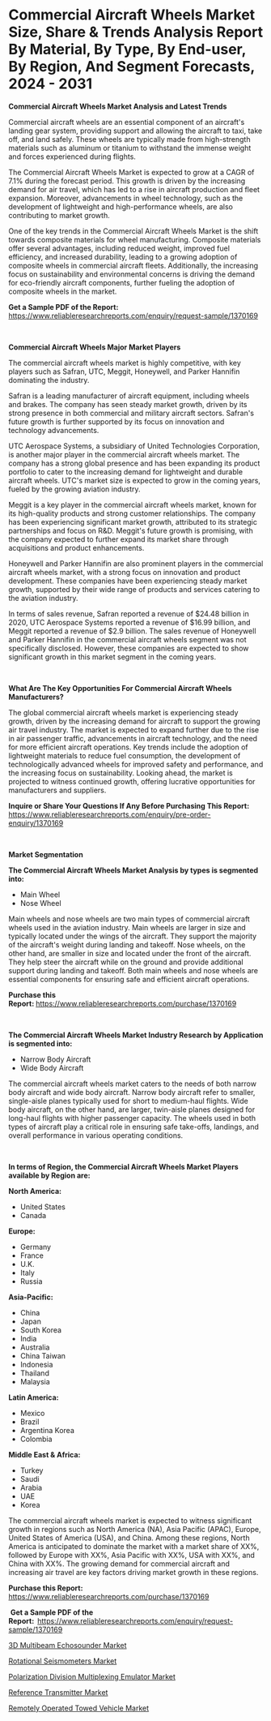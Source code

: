 <p><h1>Commercial Aircraft Wheels Market Size, Share & Trends Analysis Report By Material, By Type, By End-user, By Region, And Segment Forecasts, 2024 - 2031</h1></p><p><strong>Commercial Aircraft Wheels Market Analysis and Latest Trends</strong></p>
<p><p>Commercial aircraft wheels are an essential component of an aircraft's landing gear system, providing support and allowing the aircraft to taxi, take off, and land safely. These wheels are typically made from high-strength materials such as aluminum or titanium to withstand the immense weight and forces experienced during flights.</p><p>The Commercial Aircraft Wheels Market is expected to grow at a CAGR of 7.1% during the forecast period. This growth is driven by the increasing demand for air travel, which has led to a rise in aircraft production and fleet expansion. Moreover, advancements in wheel technology, such as the development of lightweight and high-performance wheels, are also contributing to market growth.</p><p>One of the key trends in the Commercial Aircraft Wheels Market is the shift towards composite materials for wheel manufacturing. Composite materials offer several advantages, including reduced weight, improved fuel efficiency, and increased durability, leading to a growing adoption of composite wheels in commercial aircraft fleets. Additionally, the increasing focus on sustainability and environmental concerns is driving the demand for eco-friendly aircraft components, further fueling the adoption of composite wheels in the market.</p></p>
<p><strong>Get a Sample PDF of the Report:&nbsp;</strong> <a href="https://www.reliableresearchreports.com/enquiry/request-sample/1370169">https://www.reliableresearchreports.com/enquiry/request-sample/1370169</a></p>
<p>&nbsp;</p>
<p><strong>Commercial Aircraft Wheels Major Market Players</strong></p>
<p><p>The commercial aircraft wheels market is highly competitive, with key players such as Safran, UTC, Meggit, Honeywell, and Parker Hannifin dominating the industry. </p><p>Safran is a leading manufacturer of aircraft equipment, including wheels and brakes. The company has seen steady market growth, driven by its strong presence in both commercial and military aircraft sectors. Safran's future growth is further supported by its focus on innovation and technology advancements.</p><p>UTC Aerospace Systems, a subsidiary of United Technologies Corporation, is another major player in the commercial aircraft wheels market. The company has a strong global presence and has been expanding its product portfolio to cater to the increasing demand for lightweight and durable aircraft wheels. UTC's market size is expected to grow in the coming years, fueled by the growing aviation industry.</p><p>Meggit is a key player in the commercial aircraft wheels market, known for its high-quality products and strong customer relationships. The company has been experiencing significant market growth, attributed to its strategic partnerships and focus on R&D. Meggit's future growth is promising, with the company expected to further expand its market share through acquisitions and product enhancements.</p><p>Honeywell and Parker Hannifin are also prominent players in the commercial aircraft wheels market, with a strong focus on innovation and product development. These companies have been experiencing steady market growth, supported by their wide range of products and services catering to the aviation industry. </p><p>In terms of sales revenue, Safran reported a revenue of $24.48 billion in 2020, UTC Aerospace Systems reported a revenue of $16.99 billion, and Meggit reported a revenue of $2.9 billion. The sales revenue of Honeywell and Parker Hannifin in the commercial aircraft wheels segment was not specifically disclosed. However, these companies are expected to show significant growth in this market segment in the coming years.</p></p>
<p>&nbsp;</p>
<p><strong>What Are The Key Opportunities For Commercial Aircraft Wheels Manufacturers?</strong></p>
<p><p>The global commercial aircraft wheels market is experiencing steady growth, driven by the increasing demand for aircraft to support the growing air travel industry. The market is expected to expand further due to the rise in air passenger traffic, advancements in aircraft technology, and the need for more efficient aircraft operations. Key trends include the adoption of lightweight materials to reduce fuel consumption, the development of technologically advanced wheels for improved safety and performance, and the increasing focus on sustainability. Looking ahead, the market is projected to witness continued growth, offering lucrative opportunities for manufacturers and suppliers.</p></p>
<p><strong>Inquire or Share Your Questions If Any Before Purchasing This Report:</strong> <a href="https://www.reliableresearchreports.com/enquiry/pre-order-enquiry/1370169">https://www.reliableresearchreports.com/enquiry/pre-order-enquiry/1370169</a></p>
<p>&nbsp;</p>
<p><strong>Market Segmentation</strong></p>
<p><strong>The Commercial Aircraft Wheels Market Analysis by types is segmented into:</strong></p>
<p><ul><li>Main Wheel</li><li>Nose Wheel</li></ul></p>
<p><p>Main wheels and nose wheels are two main types of commercial aircraft wheels used in the aviation industry. Main wheels are larger in size and typically located under the wings of the aircraft. They support the majority of the aircraft's weight during landing and takeoff. Nose wheels, on the other hand, are smaller in size and located under the front of the aircraft. They help steer the aircraft while on the ground and provide additional support during landing and takeoff. Both main wheels and nose wheels are essential components for ensuring safe and efficient aircraft operations.</p></p>
<p><strong>Purchase this Report:&nbsp;</strong><a href="https://www.reliableresearchreports.com/purchase/1370169">https://www.reliableresearchreports.com/purchase/1370169</a></p>
<p>&nbsp;</p>
<p><strong>The Commercial Aircraft Wheels Market Industry Research by Application is segmented into:</strong></p>
<p><ul><li>Narrow Body Aircraft</li><li>Wide Body Aircraft</li></ul></p>
<p><p>The commercial aircraft wheels market caters to the needs of both narrow body aircraft and wide body aircraft. Narrow body aircraft refer to smaller, single-aisle planes typically used for short to medium-haul flights. Wide body aircraft, on the other hand, are larger, twin-aisle planes designed for long-haul flights with higher passenger capacity. The wheels used in both types of aircraft play a critical role in ensuring safe take-offs, landings, and overall performance in various operating conditions.</p></p>
<p>&nbsp;</p>
<p><strong>In terms of Region, the Commercial Aircraft Wheels Market Players available by Region are:</strong></p>
<p>
    <p> <strong> North America: </strong>
        <ul>
            <li>United States</li>
            <li>Canada</li>
        </ul>
        </p> 
    <p> <strong> Europe: </strong>
        <ul>
            <li>Germany</li>
            <li>France</li>
            <li>U.K.</li>
            <li>Italy</li>
            <li>Russia</li>
        </ul>
        </p> 
    <p> <strong> Asia-Pacific: </strong>
        <ul>
            <li>China</li>
            <li>Japan</li>
            <li>South Korea</li>
            <li>India</li>
            <li>Australia</li>
            <li>China Taiwan</li>
            <li>Indonesia</li>
            <li>Thailand</li>
            <li>Malaysia</li>
        </ul>
        </p> 
    <p> <strong> Latin America: </strong>
        <ul>
            <li>Mexico</li>
            <li>Brazil</li>
            <li>Argentina Korea</li>
            <li>Colombia</li>
        </ul>
        </p> 
    <p> <strong> Middle East & Africa: </strong>
        <ul>
            <li>Turkey</li>
            <li>Saudi</li>
            <li>Arabia</li>
            <li>UAE</li>
            <li>Korea</li>
        </ul>
    </p>
    </p>
<p><p>The commercial aircraft wheels market is expected to witness significant growth in regions such as North America (NA), Asia Pacific (APAC), Europe, United States of America (USA), and China. Among these regions, North America is anticipated to dominate the market with a market share of XX%, followed by Europe with XX%, Asia Pacific with XX%, USA with XX%, and China with XX%. The growing demand for commercial aircraft and increasing air travel are key factors driving market growth in these regions.</p></p>
<p><strong>Purchase this Report: </strong><a href="https://www.reliableresearchreports.com/purchase/1370169">https://www.reliableresearchreports.com/purchase/1370169</a></p>
<p>&nbsp;<strong>Get a Sample PDF of the Report:&nbsp;&nbsp;</strong><a href="https://www.reliableresearchreports.com/enquiry/request-sample/1370169">https://www.reliableresearchreports.com/enquiry/request-sample/1370169</a></p>
<p><strong></strong></p>
<p><p><a href="https://medium.com/@jensenklein/3d-multibeam-echosounder-market-trends-forecast-and-competitive-analysis-to-2031-f0d115831d2a">3D Multibeam Echosounder Market</a></p><p><a href="https://medium.com/@jensenklein/rotational-seismometers-market-size-cagr-trends-2024-2030-19db0dac5210">Rotational Seismometers Market</a></p><p><a href="https://medium.com/@jensenklein/polarization-division-multiplexing-emulator-market-size-reveals-the-best-marketing-channels-in-c078d9b1ff04">Polarization Division Multiplexing Emulator Market</a></p><p><a href="https://medium.com/@jensenklein/reference-transmitter-market-share-evolution-and-market-growth-trends-2024-2031-878f23bcd25e">Reference Transmitter Market</a></p><p><a href="https://medium.com/@jensenklein/analyzing-remotely-operated-towed-vehicle-market-global-industry-perspective-and-forecast-2024-to-22b7ac3435e3">Remotely Operated Towed Vehicle Market</a></p></p>
